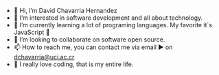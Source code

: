 - 👋 Hi, I’m David Chavarria Hernandez
- 👀 I’m interested in software development and all about technology.
- 🌱 I’m currently learning a lot of programing languages. My favorite it´s JavaScript 💌 
- 💞️ I’m looking to collaborate on software open source. 
- 📫 How to reach me, you can contact me via email ▶️ on dchavarria@uci.ac.cr
- 💟 I really love coding, that is my entire life. 
